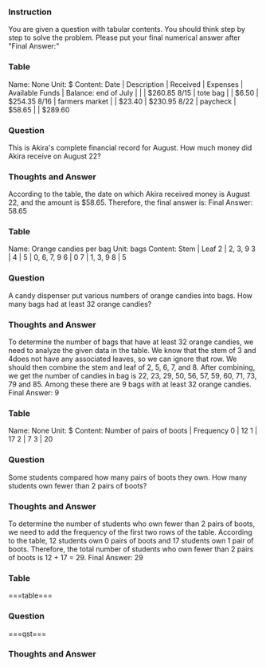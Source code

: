 ### Instruction
You are given a question with tabular contents.
You should think step by step to solve the problem.
Please put your final numerical answer after "Final Answer:"

### Table
Name: None
Unit: $
Content:
Date | Description | Received | Expenses | Available Funds
 | Balance: end of July | | | $260.85
8/15 | tote bag | | $6.50 | $254.35
8/16 | farmers market | | $23.40 | $230.95
8/22 | paycheck | $58.65 | | $289.60
### Question
This is Akira's complete financial record for August. How much money did Akira receive on August 22?
### Thoughts and Answer
According to the table, the date on which Akira received money is August 22, and the amount is $58.65.
Therefore, the final answer is:
Final Answer: 58.65

### Table
Name: Orange candies per bag
Unit: bags
Content:
Stem | Leaf 
2 | 2, 3, 9
3 | 
4 | 
5 | 0, 6, 7, 9
6 | 0
7 | 1, 3, 9
8 | 5
### Question
A candy dispenser put various numbers of orange candies into bags. How many bags had at least 32 orange candies?
### Thoughts and Answer
To determine the number of bags that have at least 32 orange candies, we need to analyze the given data in the table.
We know that the stem of 3 and 4does not have any associated leaves, so we can ignore that row. We should then combine the stem and leaf of 2, 5, 6, 7, and 8.
After combining, we get the number of candies in bag is 22, 23, 29, 50, 56, 57, 59, 60, 71, 73, 79 and 85. Among these there are 9 bags with at least 32 orange candies.
Final Answer: 9

### Table
Name: None
Unit: $
Content:
Number of pairs of boots | Frequency
0 | 12
1 | 17
2 | 7
3 | 20
### Question
Some students compared how many pairs of boots they own. How many students own fewer than 2 pairs of boots?
### Thoughts and Answer
To determine the number of students who own fewer than 2 pairs of boots, we need to add the frequency of the first two rows of the table.
According to the table, 12 students own 0 pairs of boots and 17 students own 1 pair of boots. Therefore, the total number of students who own fewer than 2 pairs of boots is 12 + 17 = 29.
Final Answer: 29

### Table
===table===
### Question
===qst===
### Thoughts and Answer